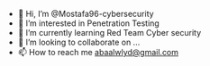 - 👋 Hi, I’m @Mostafa96-cybersecurity
- 👀 I’m interested in Penetration Testing
- 🌱 I’m currently learning Red Team Cyber security
- 💞️ I’m looking to collaborate on ...
- 📫 How to reach me abaalwlyd@gmail.com

<!---
Mostafa96-cybersecurity/Mostafa96-cybersecurity is a ✨ special ✨ repository because its `README.md` (this file) appears on your GitHub profile.
You can click the Preview link to take a look at your changes.
--->
